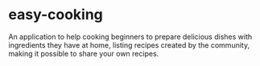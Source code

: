 # easy-cooking
An  application to help cooking beginners to prepare delicious dishes with ingredients they have at home, listing recipes created by the community, making it possible to share your own recipes.
